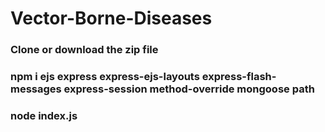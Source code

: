 # Vector-Borne-Diseases

### Clone or download the zip file
### npm i ejs express express-ejs-layouts express-flash-messages express-session method-override mongoose path
### node index.js
